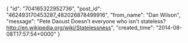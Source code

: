  {
   "id": "704165322952736",
   "post_id": "462493170453287_482026878499916",
   "from_name": "Dan Wilson",
   "message": "Pete Daoust Doesn't everyone who isn't stateless? http://en.wikipedia.org/wiki/Statelessness",
   "created_time": "2014-08-08T17:57:54+0000"
 }
